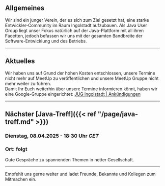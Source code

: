 ## Allgemeines

Wir sind ein junger Verein, der es sich zum Ziel gesetzt hat, eine starke Entwickler-Community im Raum Ingolstadt aufzubauen.
Als Java User Group liegt unser Fokus natürlich auf der Java-Plattform mit all ihren Facetten, jedoch befassen wir uns mit der gesamten Bandbreite der Software-Entwicklung und des Betriebs.

---

## Aktuelles

Wir haben uns auf Grund der hohen Kosten entschlossen, unsere Termine nicht mehr auf MeetUp zu veröffentlichen
und unsere MeetUp Gruppe nicht mehr weiter zu führen.<br/>
Damit Ihr Euch weiterhin über unsere Termine informieren könnt,
haben wir eine Google-Gruppe eingerichtet: [JUG Ingolstadt | Ankündigungen](https://groups.google.com/g/jug-ingolstadt)

---

## Nächster [Java-Treff]({{< ref "/page/java-treff.md" >}})

### Dienstag, 08.04.2025 - 18:30 Uhr *CET*
### Ort: folgt

Gute Gespräche zu spannenden Themen in netter Gesellschaft.

---

Empfehlt uns gerne weiter und ladet Freunde, Bekannte und Kollegen zum Mitmachen ein.
